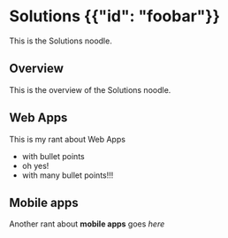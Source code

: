# Solutions {{"id": "foobar"}}

This is the Solutions noodle.

## Overview

This is the overview of the Solutions noodle.

## Web Apps

This is my rant about Web Apps

 * with bullet points
 * oh yes!
 * with many bullet points!!!

## Mobile apps
Another rant about **mobile apps** goes _here_
